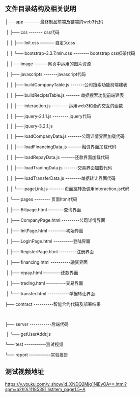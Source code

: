 ## 文件目录结构及相关说明

├── app																						--------最终制品前端及链端的web3代码

​			│  ├── css																								------- css代码

​					│  │  ├── Init.css																			------- 自定义css

​					│  │  └── bootstrap-3.3.7.min.css											 -------- bootstrap css框架代码

​			│  ├── image																							-------网页中运用的图片资源

​			│  ├── javascripts																					-------javascript代码

​						│  │  ├── buildCompanyTable.js											 -------公司搜索功能前端建表

​						│  │  ├── buildReciptsTable.js												 ------- 单据搜索功能前端建表

​						│  │  ├── interaction.js															 -------- 运用web3和合约交互的函数

​						│  │  ├── jquery-2.1.1.js														   -------- jquery代码

​						│  │  ├── jquery-3.2.1.js

​						│  │  ├── loadCompanyData.js												-------公司详情界面加载代码

​						│  │  ├── loadFinancingData.js												-------融资界面加载代码

​						│  │  ├── loadRepayData.js													  -------还款界面加载代码

​						│  │  ├── loadTradingData.js													-------交易界面加载代码

​						│  │  ├── loadTransferData.js												  --------单据转让界面代码

​						│  │  └── pageLink.js												  --------页面跳转及调用interaction.js代码

​		│  └── pages																								-------- 页面html代码

​						│    ├── Billpage.html																--------查询界面

​						│    ├── CompanyPage.html													---------公司详情界面

​						│    ├── InitPage.html																---------初始界面

​						│    ├── LoginPage.html															----------登陆界面

​						│    ├── RegisterPage.html														---------注册界面

​						│    ├── financing.html																----------融资界面

​						│    ├── repay.html																	   ---------还款界面

​						│    ├── trading.html																	----------交易界面

​						│    └── transfer.html																 -----------单据转让界面

├── contract																											----------智能合约代码及部署结果

​											

├── server																												-----------后端代码

​		│  └── getUserAddr.js

└── test																													-----------测试视频

└── report																												-----------实验报告



## 测试视频地址

https://v.youku.com/v_show/id_XNDQ2Mjg1NjEyOA==.html?spm=a2h0j.11185381.listitem_page1.5~A		

